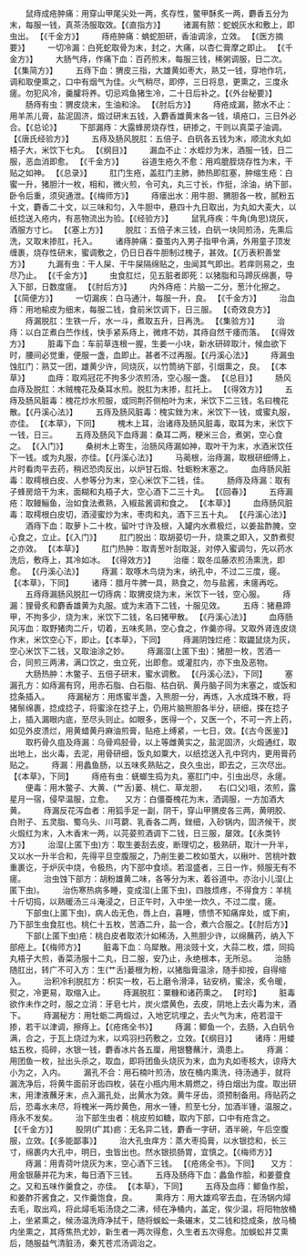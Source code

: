 <!-- { "loadSidebar": true } -->
　　鼠痔成疮肿痛：用穿山甲尾尖处一两，炙存性，鳖甲酥炙一两，麝香五分为末，每服一钱，真茶汤服取效。【《直指方》】
　　诸漏有脓：蛇蜕灰水和敷上，即虫出。 【《千金方》】
　　痔疮肿痛：蚺蛇胆研，香油调涂，立效。 【《医方摘要》】
　　一切冷漏：白死蛇取骨为末，封之，大痛，以杏仁膏摩之即止。  【《千金方》】
　　大肠气痔，作痛下血：百药煎末，每服三钱，稀粥调服，日二次。 【《集简方》】
　　五痔下血：猬皮三指，大雄黄如枣大，熟艾一钱，穿地作坑，调和取便熏之，口中有烟气为佳。火气稍尽，即停，三日将息，更熏之，三度永瘥。勿犯风冷，羹臛将养。切忌鸡鱼猪生冷，二十日后补之。【《外台秘要》】
　　肠痔有虫：猬皮烧末，生油和涂。 【《肘后方》】
　　痔疮成漏，脓水不止：用羊羔儿膏，盐泥固济，煅过研末五钱，入麝香雄黄末各一钱，填疮口，三日外必合。【《总论》】
　　下部漏痔：大露蜂房烧存性，研掺之，干则以真菜子油调。 【《唐氏经验方》】
　　五痔及肠风脱肛：五倍子、白矾各五钱为末，顺流水丸如梧子大，米饮下七丸。 【《纲目》】
　　漏血不止：水蛭炒为末，酒服一钱，日二服，恶血消即愈。 【《千金方》】
　　谷道生疮久不愈：用鸡膍胵烧存性为末，干贴之如神。 【《总录》】
　　肛门生疮，盖肛门主肺，肺热即肛塞，肿缩生疮：白蜜一升，猪胆汁一枚，相和，微火煎，令可丸，丸三寸长，作挺，涂油，纳下部，卧令后重，须臾通泄。【《梅师方》】
　　痔瘘出水：用牛胆、猬胆各一枚，腻粉五十文，麝香二十文，以三味和匀，入牛胆中，悬四十九日取出，为丸如大麦大，以纸捻送入疮内，有恶物流出为验。【《经验方》】
　　鼠乳痔疾：牛角(角思)烧灰，酒服方寸匕。 【《塞上方》】
　　脱肛：五倍子末三钱，白矾一块同煎汤，先熏后洗，又取末掺肛，托入。
　　诸痔肿痛：蚕茧内入男子指甲令满，外用童子顶发缠裹，烧存性研末，蜜调敷之，仍日日吞牛胆制过槐子，甚效。【《万表积善堂方》】
　　九漏有虫：干人屎、干牛屎隔绵贴之，虫闻其气即出。若痒则易之，虫尽乃止。 【《千金方》】
　　虫食肛烂，见五脏者即死：以猪脂和马蹄灰绵裹，导入下部，日数度瘥。 【《肘后方》】
　　内外痔疮：片脑一二分，葱汁化擦之。 【《简便方》】
　　一切漏疾：白马通汁，每服一升，良。 【《千金方》】
　　治血痔：用地榆皮为细末，每服二钱，食前米饮调下，日三服。 【《奇效良方》】
　　痔漏脱肛：生铁一斤，水一斗，煮取五升，日再洗。 【《集验方》】
　　治痔：以白芷煮白苎作线，快手紧系痔上，微疼不妨，其痔自然干痿而落。 【《得效方》】
　　脏毒下血：车前草连根一握，生姜一小块，新水研碎取汁，候血欲下时，腰间必觉重，便服一盏，血即止。甚者不过再服。【《丹溪心法》】
　　痔漏虫蚀肛门：熟艾一团，雄黄少许，同烧灰，以竹筒纳下部，引烟熏之，良。 【《本草》】
　　血痔：取鸡冠花不拘多少浓煎汤，空心服一盏。 【《总目》】
　　肠风血痔及脱肛：木贼槐花及桑耳水煎。脱肛为末掺，肛托上。 【《得效方》】
　　五痔及肠风脏毒：槐花炒水煎服，或同荆芥侧柏叶为末，米饮下二三钱，名曰槐花散。【《丹溪心法》】
　　五痔及肠风脏毒：槐实銼为末，米饮下一钱，或蜜丸服，亦佳。 【《本草》，下同】
　　槐木上耳，治诸痔及肠风脏毒，取耳为末，米饮下一钱，日三。
　　五痔及肠风下血痔漏：桑耳二两，粳米三合，煮粥，空心食之。 【《入门》】
　　桑树木上寄生，治肠风痔漏如神，取叶干为末，水酒米饮任下一钱。或为丸服，亦佳。【《丹溪心法》】
　　马蔺根，治痔漏，取根研细傅上，片时看肉平去药，稍迟恐肉反出，以炉甘石煅、牡蛎粉末塞之。
　　血痔肠风脏毒：取樗根白皮、人参等分为末，空心米饮下二钱，佳。
　　肠痔及痔漏：取有子蜂房焙干为末，面糊和丸梧子大，空心酒下二三十丸。 【《回春》】
　　五痔漏疮：取鳗鲡鱼，治如食法煮熟，入椒盐酱调和食之。 【《本草》】
　　血痔肠风脏毒：取樗根白皮切，酒浸蜜炒为末，枣肉和丸，酒下三五十丸。 【《丹溪心法》】
　　酒痔下血：取萝卜二十枚，留叶寸许及根，入罐内水煮极烂，以姜盐酢腌，空心食之，立止。【《入门》】
　　肛门脱出：取胡荽切一升，烧熏之即入，又酢煮熨之亦效。 【《本草》】
　　肛门热肿：取青葱叶刮取涎，对停入蜜调匀，先以药水洗后，敷痔上，其冷如冰。 【《得效方》】
　　治瘘：取冬瓜藤浓煎汤熏洗，即愈。 【《丹溪心法》】
　　痔漏：取啄木鸟烧为末，纳孔中，不过二三度，瘥。 【《本草》，下同】
　　诸痔：腊月牛脾一具，熟食之，勿与盐酱，未瘥再吃。
　　五痔痔漏肠风脱肛一切痔病：取猬皮烧为末，米饮下一钱，空心服。
　　痔漏：狸骨炙和麝香雄黄为丸服。或为末酒下二钱，十服见效。
　　五痔：猪悬蹄甲，不拘多少，烧为末，米饮下二钱，名曰猪甲散。 【《丹溪心法》】
　　血痔肠风泻血：取野猪肉二斤，切着，五味炙熟，空心食之，作羹亦得。又取外肾连皮烧作末，米饮空心下，即止。【《本草》，下同】
　　痔漏阴蚀烂疮：取鼹鼠烧为灰，空心米饮下二钱，又取油涂之妙。
　　痔漏湿(上匿下虫)：猪胆一枚，苦酒一合，同煎三两沸，满口饮之，虫立死，出即愈。或灌肛内，亦下虫及恶物。
　　大肠热肿：木鳖子、五倍子研末，蜜水调敷。 【《丹溪心法》，下同】
　　塞漏孔方：如痔漏有窍，用赤石脂、白石脂、枯白矾、黄丹脑子同为末塞之，或饭和捻条插入。
　　痔漏秘方：用炼蜜半盏，入熊胆一分，再炼，入水成珠不散，将猪鬃绵裹，捻成捻子，将蜜涂在捻子上，仍用片脑熊胆各半分，研细，搽在捻子上，插入漏眼内底，至尽头则止。如眼多，医得一个，又医一个，不可一齐上药，如见外皮溃烂，用黄蜡黄丹麻油煎膏，贴疮上缚紧，一七日，效。【《古今医鉴》】
　　取朽骨久疽及痔漏：乌骨鸡胫骨，以上等雌黄实之，盐泥固济，火煅通红，取出地上，出火毒，去泥，用骨研细，饭丸如粟大，以纸捻送入孔中窍内，更用膏药贴之。
　　痔漏：用蠡鱼肠，以五味炙熟贴之，良久虫出，即去之，三次尽出。 【《本草》，下同】
　　痔疮有虫：蜣螂生捣为丸，塞肛门中，引虫出尽，永瘥。
　　便毒：用木鳖子、大黄、(艹舌)蒌、桃仁、草龙胆，　　右(口父)咀，浓煎，露星月一宿，侵早温服，立愈。　　又方：白僵蚕槐花为末，洒调服，一方加酒大黄。
　　痔漏反花泻血者：用狐手足一副，阴干，穿山甲猬皮各三两，黄明胶、白附子、五灵脂、蜀乌头、川芎藭、乳香各二两，銼细，入砂锅内，固济候干，炭火煅红为末，入木香末一两，以芫荽煎酒调下二钱，日三服，屡效。【《永类钤方》】
　　治湿(上匿下虫)方：取生姜刮去皮，断理切之，极熟研，取汁一升半，又以水一升半合和，先得平旦空腹服之，乃削生姜二枚如茧大，以楸叶、苦桃叶数重裹讫，于炉灰中烧，令极热，内下部中食顷。若湿盛者，三日一作，频服无有不瘥。
　　治虫蚀下部方：胡粉雄黄二味，各等分为末，着谷道中。亦治小儿湿(上匿下虫)。
　　治伤寒热病多睡，变成湿(上匿下虫)，四肢烦疼，不得食方：羊桃十斤切捣，以熟暖汤三斗淹浸之，日正午时，入中坐一炊久，不过二度，瘥。
　　下部虫(上匿下虫)，病人齿无色，唇上白，喜睡，愦愦不知痛痒处，或下痢，乃下部生虫食肛也。桃仁十五枚，苦酒二升，盐一合，煮六合服之。【《肘后方》】
　　下部(上匿下虫)疮：桃白皮者取浓汁如稀汤，入熊胆少许，以绵蘸药，纳入下部疮上。【《梅师方》】
　　脏毒下血：乌犀散。用淡豉十文，大蒜二枚，煨，同捣丸梧子大煎，香菜汤服十二丸，日二服，安乃止，永绝根本，无所忌。
　　治肠随肛出，转广不可入方：生(艹舌)蒌根为粉，以猪脂膏温涂，随手抑按，自得缩入。
　　治积冷利脱肛方：枳实一枚，石上磨令滑泽，钻安柄，蜜涂，炙令暖，熨之，冷更易，取缩入止。
　　痔漏脱肛：粟糠和诸药熏之。 【时珍】
　　脏毒欲作未作之时，服之立消：牙皂七片，炭火煨黄色，去皮，阴地上去火毒为末，酒下。
　　痔漏秘方：用牡蛎二两煅过，入地穵坑埋之，去火气为末，疮若湿干掺，若干以津调，擦痔上。【《疮疡全书》】
　　痔漏：鲫鱼一个，去肠，入白矾令满，合之，于瓦上烧过为末，以鸡羽扫药敷之，立效。【《纲目》】
　　诸痔：用蝼蛄五枚，捣碎，水银一钱，麝香冰片各五厘，用银簪蘸汁，滴患上。
　　痔漏：用团鱼一枚，扯出头杀之，取血，即将团鱼头烧灰为末，血为丸如枣核大，谅痔大小为之，入内。
　　漏孔不合：用石楠叶煎汤，放在桶内熏洗，待汤通手，就将漏洗净后，将黄牛面前牙齿四枚，装在小瓶内用木屑燃之，待白烟出为度。取出研末，用津液蘸牙末，点入漏孔处，出黄水为效。黄牛牙齿，须预制备用。痔贴药之后，恐毒水未尽，将槐米一两炒黄色，用水一锺，煎至七分，加酒半锺，温服之，痔永不发矣。
　　治下部生虫者：桃皮煎如糖，取内下部，口中有疮含之。 【《千金方》】
　　股阴(疒其)疬：无名异二钱，麝香一字研，酒半碗，午后空腹服，立效。【《多能鄙事》】
　　治大孔虫痒方：蒸大枣捣膏，以水银捻和，长三寸，绵裹内大孔中，明日，虫皆出也。然水银损肠胃，宜慎之。【《梅师方》】
　　痔漏：用青荷叶烧灰为末，空心酒下三钱。 【《疮疡全书》。下同】　　又方：用金银藤并花为末，每日酒下三钱。
　　五痔及肠痔下血：蠡鱼作脍，和姜虀食之。又和五味作羹食之，亦佳。 【《本草》，下同】
　　五痔及血痔：鲫鱼作脍，和姜酢芥酱食之，又作羹饱食，良。
　　熏痔方：用大雄鸡宰去血，在汤锅内燖去毛，取出鸡，将此燖毛垢汤烧之二沸，倾在净桶内，盖定，俟少温，将阳物放桶上，坐紧熏之，候汤温洗痔净拭干，随将蜈蚣一条碾末，艾二钱和捻成条，放马桶内坐熏之，其痔焦热尤妙，新生者一两次得愈，久生者五次得愈。加蜈蚣并艾熏后，随服益气清脏汤，秦艽苍朮汤调治之。
